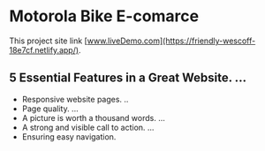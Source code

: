 # Motorola Bike E-comarce

This project site link [www.liveDemo.com](https://friendly-wescoff-18e7cf.netlify.app/).

## 5 Essential Features in a Great Website. ...

- Responsive website pages. ..
- Page quality. ...
- A picture is worth a thousand words. ...
- A strong and visible call to action. ...
- Ensuring easy navigation.

